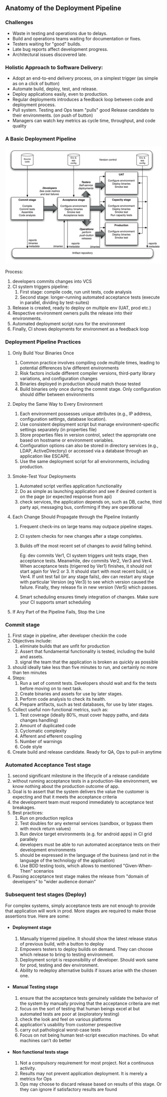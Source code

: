## Anatomy of the Deployment Pipeline

### Challenges

- Waste in testing and operations due to delays.
- Build and operations teams waiting for documentation or fixes.
- Testers waiting for "good" builds.
- Late bug reports affect development progress.
- Architectural issues discovered late.

### Holistic Approach to Software Delivery:

- Adopt an end-to-end delivery process, on a simplest trigger (as simple as on a click of button)
- Automate build, deploy, test, and release. 
- Deploy applications easily, even to production.
- Regular deployments introduces a feedback loop between code and deployment process.
- Pull system. Testing and Ops team "pulls" good Release candidate to their environments. (on push of button)
- Managers can watch key metrics as cycle time, throughput, and code quality


### A Basic Deployment Pipeline

![basic-pipeline](./assets/1.png)

Process:
1. developers commits changes into VCS
2. CI system triggers pipeline:
    1. First stage: compile code, run unit tests, code analysis
    2. Second stage: longer-running automated acceptance tests (execute in parallel, dividing by test-suites)
3. Release is created, ready to deploy on multiple env (UAT, prod etc.)
4. Respective environment owners pulls the release into their environments.
5. Automated deployment script runs for the environment
6. Finally, CI shows deployments for environment as a feedback loop


### Deployment Pipeline Practices

1. Only Build Your Binaries Once
    1. Common practice involves compiling code multiple times, leading to potential differences b/w different environments
    2. Risk factors include different compiler versions, third-party library variations, and configuration changes
    3. Binaries deployed in production should match those tested
    4. Build binaries only once during the commit stage. Only configuration should differ between environments

2. Deploy the Same Way to Every Environment
    1. Each environment possesses unique attributes (e.g., IP address, configuration settings, database location).
    2. Use consistent deployment script but manage environment-specific settings separately (in properties file)
    3. Store properties files in version control, select the appropriate one based on hostname or environment variables.
    4. Configuration options can also be stored in directory services (e.g., LDAP, ActiveDirectory) or accessed via a database through an application like ESCAPE.
    5. Use the same deployment script for all environments, including production.

3. Smoke-Test Your Deployments
    1. Automated script verifies application functionality
    2. Do as simple as launching application and see if desired content is on the page (or expected response from api)
    3. check services, the application depends on, such as DB, cache, third party api, messaging bus, confirming if they are operational

4. Each Change Should Propagate through the Pipeline Instantly
    1. Frequent check-ins on large teams may outpace pipeline stages.
    2. CI system checks for new changes after a stage completes.
    3. Builds off the most recent set of changes to avoid falling behind.
        
        Eg: dev commits Ver1, CI system triggers unit tests stage, then acceptance tests.
        Meanwhile, dev commits Ver2, Ver3 and Ver4. When acceptance tests (trigerred by Ver1) finishes,
        it should not start again for Ver2 or 3. It should start with most recent build, i.e Ver4.
        If unit test fail (or any stage fails), dev can restart any stage with particular Version (eg Ver3)
        to see which version caused the failure. Finally, they release fix in new version (Ver5) which passes.
    4. Smart scheduling ensures timely integration of changes. Make sure your CI supports smart scheduling

5. If Any Part of the Pipeline Fails, Stop the Line


### Commit stage

1. First stage in pipeline, after developer checkin the code
2. Objectives include:
    1. eliminate builds that are unfit for production
    2. Assert that fundamental functionality is tested, including the build and assets.
    3. signal the team that the application is broken as quickly as possible
3. should ideally take less than five minutes to run, and certainly no more than ten minutes
4. Steps:
    1. Run a set of commit tests. Developers should wait and fix the tests before moving on to next task.
    2. Create binaries and assets for use by later stages.
    3. Perform code analysis to check its health.
    4. Prepare artifacts, such as test databases, for use by later stages.
5. Collect useful non-functional metrics, such as:
    1. Test coverage (ideally 80%, must cover happy paths, and data changes handling)
    2. Amount of duplicated code
    3. Cyclomatic complexity
    4. Afferent and efferent coupling
    5. Number of warnings
    6. Code style
6. Create build and release candidate. Ready for QA, Ops to pull-in anytime

### Automated Acceptance Test stage

1. second significant milestone in the lifecycle of a release candidate
2. without running acceptance tests in a production-like environment, we know nothing about the production outcome of app.
3. Goal is to assert that the system delivers the value the customer is expecting and that it meets the acceptance criteria
4. the development team must respond immediately to acceptance test breakages.
5. Best practices:
    1. Run on production replica
    2. Test doubles for any external services (sandbox, or bypass them with mock return values)
    3. Run device target environments (e.g. for android apps) in CI grid parallely
    4. developers must be able to run automated acceptance tests on their development environments
    5. should be expressed in the language of the business (and not in the language of the technology of the application)
    6. Use BDD testing tools, which allows to mentioned "Given-When-Then" scenarios
6. Passing acceptance test stage makes the release from "domain of developers" to "wider audience domain"


### Subsequent test stages (Deploy)

For complex systems, simply acceptance tests are not enough to provide that application will work in prod.
More stages are required to make those assertions true. Here are some:

- #### Deployment stage
  1. Manually trigerred pipeline. It should show the latest release status of previous build, with a button to deploy
  2. Empowers testers to deploy builds on demand. They can choose which release to bring to testing environment.
  3. Deployment script is responsibility of developer. Should work same for prod, testing and dev environment.
  4. Ability to redeploy alternative builds if issues arise with the chosen one.


- #### Manual Testing stage
  1. ensure that the acceptance tests genuinely validate the behavior of the system by manually proving that the acceptance criteria are met
  2. focus on the sort of testing that human beings excel at but automated tests are poor at (exploratory testing)
  3. check the look and feel on various platforms
  4. application's usability from customer prespective
  5. carry out pathological worst-case tests
  6. Focus on not being human test-script execution machines. Do what machines can't do better

- #### Non functional tests stage
  1. Not a compulsory requirement for most project. Not a continuous activity.
  2. Results may not prevent application deployment. It is merely a metrics for Ops
  3. Ops may choose to discard release based on results of this stage. Or they can ignore if satisfactory results are found

